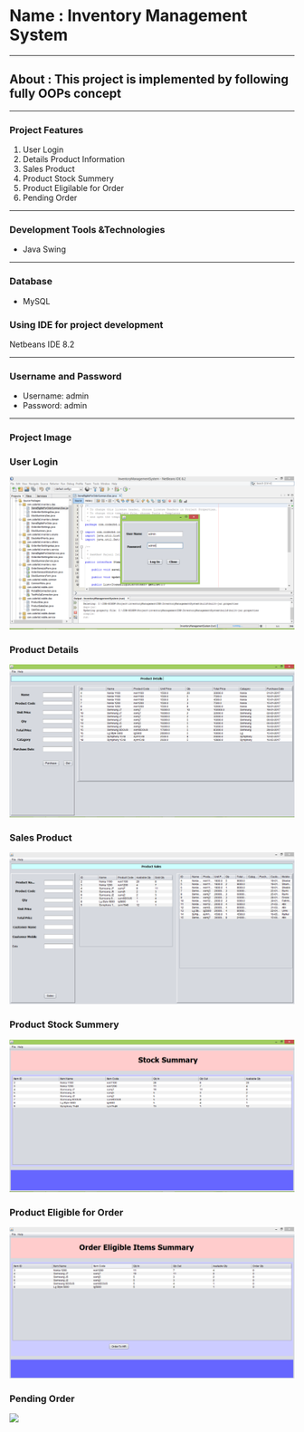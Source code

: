 <h1>Name : Inventory Management System</h1>
<hr/>

<h2>About : This project is implemented by following fully OOPs concept</h1>
<hr/>

<h3>Project Features</h3>
<ol>
  <li>User Login</li>
  <li>Details Product Information</li>
  <li>Sales Product</li>
  <li>Product Stock Summery</li>
  <li>Product Eligilable for Order</li>  
  <li>Pending Order</li>
</ol>

<hr/>
<h3>Development Tools &Technologies</h3>
<ul>
  <li>Java Swing</li>
</ul>

<hr/>
<h3>Database</h3>
<ul>
  <li>MySQL</li>
</ul>

</hr>
<h3>Using IDE for project development</h3>
 Netbeans IDE 8.2
<hr/>

</hr>
<h3>Username and Password</h3>
 <ul>
  <li>Username: admin</li>
  <li>Password: admin</li>
 </ul>
<hr/>

<h3>Project Image</h3>

</hr>
<h3>User Login</h3>
<img src="Image/user_login.PNG">

</hr>
<h3>Product Details</h3>
<img src="Image/2_product_details.PNG">

</hr>
<h3>Sales Product</h3>
<img src="Image/3_sales_product.PNG">

</hr>
<h3>Product Stock Summery</h3>
<img src="Image/4_stock_summery.PNG">

</hr>
<h3>Product Eligible for Order</h3>
<img src="Image/5_order_eligible.PNG">

</hr>
<h3>Pending Order</h3>
<img src="Image/ 	6_pending_order.PNG">
